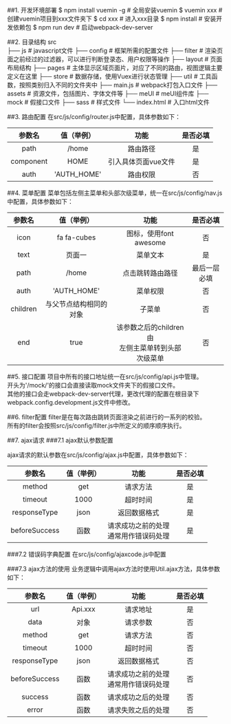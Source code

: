 ##1. 开发环境部署
    $ npm install vuemin -g  # 全局安装vuemin
    $ vuemin xxx             # 创建vuemin项目到xxx文件夹下
    $ cd xxx                 # 进入xxx目录
    $ npm install            # 安装开发依赖包
    $ npm run dev            # 启动webpack-dev-server

##2. 目录结构
    src  
    ├── js           # javascript文件
        ├── config   # 框架所需的配置文件
        ├── filter   # 渲染页面之前经过的过滤器，可以进行判断登录态、用户权限等操作 
        ├── layout   # 页面布局结构
        ├── pages    # 主体显示区域页面片，对应了不同的路由，视图逻辑主要定义在这里
        ├── store    # 数据存储，使用Vuex进行状态管理
        ├── util     # 工具函数，按照类别归入不同的文件夹中 
        ├── main.js  # webpack打包入口文件
    ├── assets       # 资源文件，包括图片、字体文件等
    ├── meUI         # meUI组件库 
    ├── mock         # 假接口文件 
    ├── sass         # 样式文件
    └── index.html   # 入口html文件

##3. 路由配置
在src/js/config/router.js中配置，具体参数如下：

| 参数名        | 值（举例）    | 功能                |是否必填 |
|:-------------:|:-------------:|:-------------------:|:-------:|
| path          | /home         | 路由路径            |是       |
| component     | HOME          | 引入具体页面vue文件 |是       |
| auth          | 'AUTH_HOME'   | 路由权限            |否       |

##4. 菜单配置
菜单包括左侧主菜单和头部次级菜单，统一在src/js/config/nav.js中配置，具体参数如下：

| 参数名        | 值（举例）             | 功能                                                 |是否必填     |
|:-------------:|:----------------------:|:----------------------------------------------------:|:-----------:|
| icon          | fa fa-cubes            | 图标，使用font awesome                               |否           |
| text          | 页面一                 | 菜单文本                                             |是           |
| path          | /home                  | 点击跳转路由路径                                     |最后一层必填 |
| auth          | 'AUTH_HOME'            | 菜单权限                                             |否           |
| children      | 与父节点结构相同的对象 | 子菜单                                               |否           |
| end           | true                   | 该参数之后的children由<br>左侧主菜单转到头部次级菜单 |否           |

##5. 接口配置
项目中所有的接口地址统一在src/js/config/api.js中管理。<br>
开头为'/mock/'的接口会直接读取mock文件夹下的假接口文件。<br>
其他的接口会走webpack-dev-server代理，更改代理的配置在根目录下webpack.config.development.js文件中修改。

##6. filter配置
filter是在每次路由跳转页面渲染之前进行的一系列的校验。<br>
所有的filter会按照src/js/config/filter.js中所定义的顺序顺序执行。

##7. ajax请求
###7.1 ajax默认参数配置

ajax请求的默认参数在src/js/config/ajax.js中配置，具体参数如下：

| 参数名        | 值（举例）| 功能                                      |是否必填 |
|:-------------:|:---------:|:-----------------------------------------:|:-------:|
| method        | get       | 请求方法                                  |是       |
| timeout       | 1000      | 超时时间                                  |是       |
| responseType  | json      | 返回数据格式                              |是       |
| beforeSuccess | 函数      | 请求成功之前的处理<br>通常用作错误码处理  |是       |

###7.2 错误码字典配置
在src/js/config/ajaxcode.js中配置

###7.3 ajax方法的使用
业务逻辑中调用ajax方法时使用Util.ajax方法，具体参数如下：

| 参数名        | 值（举例）| 功能                                     |是否必填 |
|:-------------:|:---------:|:----------------------------------------:|:-------:|
| url           | Api.xxx   | 请求地址                                 |是       |
| data          | 对象      | 请求参数                                 |否       |
| method        | get       | 请求方法                                 |否       |
| timeout       | 1000      | 超时时间                                 |否       |
| responseType  | json      | 返回数据格式                             |否       |
| beforeSuccess | 函数      | 请求成功之前的处理<br>通常用作错误码处理 |否       |
| success       | 函数      | 请求成功之后的处理                       |否       |
| error         | 函数      | 请求失败之后的处理                       |否       |